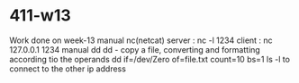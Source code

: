 # 411-w13
Work done on week-13 manual nc(netcat) server : nc -l 1234 client : nc 127.0.0.1 1234 manual dd dd - copy a file, converting and formatting according tio the operands dd if=/dev/Zero of=file.txt count=10 bs=1 ls -l to connect to the other ip address
